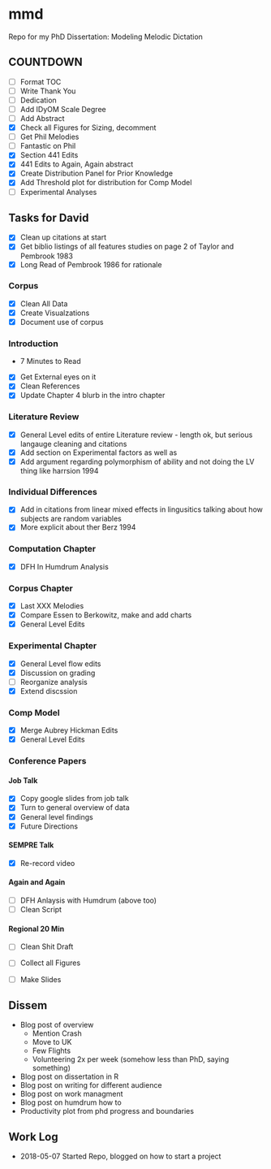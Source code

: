 # mmd

Repo for my PhD Dissertation: Modeling Melodic Dictation

## COUNTDOWN

* [ ] Format TOC 
* [ ] Write Thank You
* [ ] Dedication
* [ ] Add IDyOM Scale Degree
* [ ] Add Abstract
* [X] Check all Figures for Sizing, decomment
* [ ] Get Phil Melodies
* [ ] Fantastic on Phil 
* [X] Section 441 Edits
* [X] 441 Edits to Again, Again abstract
* [X] Create Distribution Panel for Prior Knowledge
* [X] Add Threshold plot for distribution for Comp Model 
* [ ] Experimental Analyses 

## Tasks for David 

* [X] Clean up citations at start 
* [X] Get biblio listings of all features studies on page 2 of Taylor and Pembrook 1983
* [X] Long Read of Pembrook 1986 for rationale 

### Corpus

* [X] Clean All Data 
* [X] Create Visualzations
* [X] Document use of corpus 

### Introduction 

* 7 Minutes to Read 

* [X] Get External eyes on it 
* [X] Clean References
* [X] Update Chapter 4 blurb in the intro chapter

### Literature Review

* [X] General Level edits of entire Literature review - length ok, but serious langauge cleaning and citations
* [X] Add section on Experimental factors as well as 
* [X] Add argument regarding polymorphism of ability and not doing the LV thing like harrsion 1994

### Individual Differences

* [X] Add in citations from linear mixed effects in lingusitics talking about how subjects are random variables 
* [X] More explicit about ther Berz 1994

### Computation Chapter

* [X] DFH In Humdrum Analysis 

### Corpus Chapter

* [X] Last XXX Melodies 
* [X] Compare Essen to Berkowitz, make and add charts
* [X] General Level Edits

### Experimental Chapter

* [X] General Level flow edits
* [X] Discussion on grading
* [ ] Reorganize analysis 
* [X] Extend discssion

### Comp Model 

* [X] Merge Aubrey Hickman Edits
* [X] General Level Edits

### Conference Papers

#### Job Talk 

* [X] Copy google slides from job talk
* [X] Turn to general overview of data 
* [X] General level findings
* [X] Future Directions 

#### SEMPRE Talk 

* [X] Re-record video 

#### Again and Again

* [ ] DFH Anlaysis with Humdrum (above too)
* [ ] Clean Script 

#### Regional 20 Min 

* [ ] Clean Shit Draft
* [ ] Collect all Figures
* [ ] Make Slides


## Dissem

* Blog post of overview 
	- Mention Crash
	- Move to UK 
	- Few Flights
	- Volunteering 2x per week (somehow less than PhD, saying something) 
* Blog post on dissertation in R
* Blog post on writing for different audience
* Blog post on work managment 
* Blog post on humdrum how to 
* Productivity plot from phd progress and boundaries

## Work Log 

* 2018-05-07 Started Repo, blogged on how to start a project

